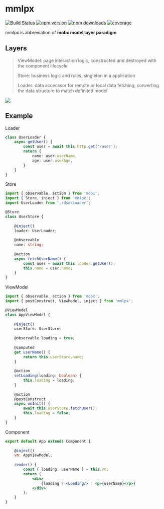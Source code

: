 # mmlpx

[![Build Status](https://img.shields.io/travis/mmlpxjs/mmlpx.svg?style=flat-square)](https://travis-ci.org/mmlpxjs/mmlpx)
[![npm version](https://img.shields.io/npm/v/mmlpx.svg?style=flat-square)](https://www.npmjs.com/package/mmlpx)
[![npm downloads](https://img.shields.io/npm/dt/mmlpx.svg?style=flat-square)](https://www.npmjs.com/package/mmlpx)
[![coverage](https://img.shields.io/codecov/c/github/mmlpxjs/mmlpx.svg?style=flat-square)](https://codecov.io/gh/mmlpxjs/mmlpx)

mmlpx is abbreviation of **mobx model layer paradigm**

## Layers

> ViewModel: page interaction logic, constructed and destroyed with the component lifecycle
>
> Store: business logic and rules, singleton in a application
>
> Loader: data accecssor for remote or local data fetching, converting the data structure to match definited model

![](https://github.com/mmlpxjs/mmlpx/blob/gh-pages/assets/mmlpx.png?raw=true)

## Example

Loader

```ts
class UserLoader {
    async getUser() {
        const user = await this.http.get('/user');
        return {
            name: user.userName,
            age: user.userAge,
        }
    }
}
```

Store

```ts
import { observable, action } from 'mobx';
import { Store, inject } from 'mmlpx';
import UserLoader from './UserLoader';

@Store
class UserStore {
    
    @inject()
    loader: UserLoader;
    
    @observable
    name: string;
    
    @action
    async fetchUserName() {
        const user = await this.loader.getUser();
        this.name = user.name;
    }
}
```

ViewModel

```ts
import { observable, action } from 'mobx';
import { postConstruct, ViewModel, inject } from 'mmlpx';

@ViewModel
class AppViewModel {
    
    @inject()
    userStore: UserStore;
    
    @observable loading = true;
    
    @computed
    get userName() {
        return this.userStore.name;
    }
    
    @action
    setLoading(loading: boolean) {
        this.loading = loading;
    }
    
    @action
    @postConstruct
    async onInit() {
        await this.userStore.fetchUser();
        this.loading = false;
    }
}
```

Component

```jsx
export default App extends Component {
    
    @inject()
    vm: AppViewModel;
    
    render() {
        const { loading, userName } = this.vm;
        return (
            <div>
                {loading ? <Loading/> : <p>{userName}</p>} 
            </div>
        );
    }
}
```

